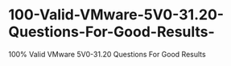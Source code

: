 # 100-Valid-VMware-5V0-31.20-Questions-For-Good-Results-
100% Valid VMware 5V0-31.20 Questions For Good Results 
